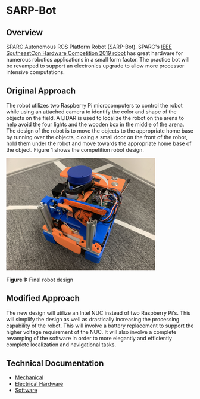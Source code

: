 # SARP-Bot
## Overview
SPARC Autonomous ROS Platform Robot (SARP-Bot).  SPARC's [IEEE SoutheastCon Hardware Competition 2019 robot](https://github.com/SPARC-Auburn/IEEE-SoutheastCon-2019) has great hardware for numerous robotics applications in a small form factor.  The practice bot will be revamped to support an electronics upgrade to allow more processor intensive computations.

## Original Approach
The robot utilizes two Raspberry Pi microcomputers to control the robot while using an attached camera to identify the color and shape of the objects on the field.  A LIDAR is used to localize the robot on the arena to help avoid the four lights and the wooden box in the middle of the arena.  The design of the robot is to move the objects to the appropriate home base by running over the objects, closing a small door on the front of the robot, hold them under the robot and move towards the appropriate home base of the object.  Figure 1 shows the competition robot design.

<img src="Images/Mechanical%20Development/final-bot.jpg"  width="400px"/>

**Figure 1:** Final robot design

## Modified Approach
The new design will utilize an Intel NUC instead of two Raspberry Pi's.  This will simplify the design as well as drastically increasing the processing capability of the robot.  This will involve a battery replacement to support the higher voltage requirement of the NUC.  It will also involve a complete revamping of the software in order to more elegantly and efficiently complete localization and navigational tasks.

## Technical Documentation
* [Mechanical](https://github.com/SPARC-Auburn/IEEE-SoutheastCon-2019/tree/master/Mechanical-Hardware)
* [Electrical Hardware](https://github.com/SPARC-Auburn/IEEE-SoutheastCon-2019/tree/master/Electrical-Hardware)
* [Software](https://github.com/SPARC-Auburn/SARP-Bot-Software)

